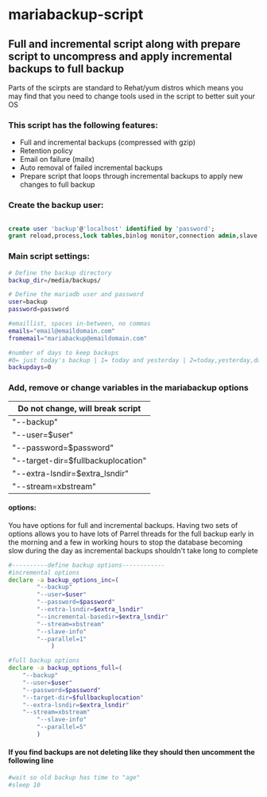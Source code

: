 # mariabackup-script
## Full and incremental script along with prepare script to uncompress and apply incremental backups to full backup ##

Parts of the scirpts are standard to Rehat/yum distros which means you may find that you need to change tools used in the script to better suit your OS

### This script has the following features: ###

* Full and incremental backups (compressed with gzip)
* Retention policy
* Email on failure (mailx)
* Auto removal of failed incremental backups
* Prepare script that loops through incremental backups to apply new changes to full backup

### Create the backup user: ###

```SQL

create user 'backup'@'localhost' identified by 'password';
grant reload,process,lock tables,binlog monitor,connection admin,slave monitor on *.* to 'backup'@'localhost';

```

### Main script settings: ###


```bash
# Define the backup directory
backup_dir=/media/backups/

# Define the mariadb user and password
user=backup
password=password

#emaillist, spaces in-between, no commas
emails="email@emaildomain.com"
fromemail="mariabackup@emaildomain.com"

#number of days to keep backups
#0= just today's backup | 1= today and yesterday | 2=today,yesterday,day before etc
backupdays=0

```

### Add, remove or change variables in the mariabackup options ###
Do not change, will break script|
----------------|
"--backup"|
"--user=$user"|
"--password=$password"|
"--target-dir=$fullbackuplocation"|
"--extra-lsndir=$extra_lsndir"|
"--stream=xbstream"|


#### options: ####

You have options for full and incremental backups. Having two sets of options allows you to have lots of Parrel threads for the full backup early in the morning and a few in working hours to stop the database becoming slow during the day as incremental backups shouldn't take long to complete

```bash
#----------define backup options------------
#incremental options
declare -a backup_options_inc=(
		"--backup"
		"--user=$user"
		"--password=$password"
		"--extra-lsndir=$extra_lsndir"
		"--incremental-basedir=$extra_lsndir"
		"--stream=xbstream"
		"--slave-info"
		"--parallel=1"
	    	)

#full backup options
declare -a backup_options_full=(
    "--backup"
    "--user=$user"
    "--password=$password"
    "--target-dir=$fullbackuplocation"
    "--extra-lsndir=$extra_lsndir"
    "--stream=xbstream"
		"--slave-info"
		"--parallel=5"
        )

```
#### If you find backups are not deleting like they should then uncomment the following line ####

```bash
#wait so old backup has time to "age"
#sleep 10
```
